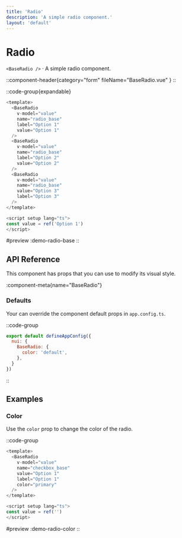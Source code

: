```yaml
---
title: 'Radio'
description: 'A simple radio component.'
layout: 'default'
---
```


# Radio

`<BaseRadio />` · A simple radio component.

::component-header{category="form" fileName="BaseRadio.vue" }
::

::code-group{expandable}

```js [DemoRadioBase.vue]
<template>
  <BaseRadio
    v-model="value"
    name="radio_base"
    label="Option 1"
    value="Option 1"
  />
  <BaseRadio
    v-model="value"
    name="radio_base"
    label="Option 2"
    value="Option 2"
  />
  <BaseRadio
    v-model="value"
    name="radio_base"
    value="Option 3"
    label="Option 3"
  />
</template>

<script setup lang="ts">
const value = ref('Option 1')
</script>
```

#preview
:demo-radio-base
::

## API Reference

This component has props that you can use to modify its visual style.

:component-meta{name="BaseRadio"}

### Defaults

Your can override the component default props in `app.config.ts`.

::code-group

```js [app.config.ts]
export default defineAppConfig({
  nui: {
    BaseRadio: {
      color: 'default',
    },
  }
})
```
::

## Examples

### Color

Use the `color` prop to change the color of the radio.

::code-group

```js [DemoCheckboxColor.vue]
<template>
  <BaseRadio
    v-model="value"
    name="checkbox_base"
    value="Option 1"
    label="Option 1"
    color="primary"
  />
</template>

<script setup lang="ts">
const value = ref('')
</script>
```

#preview
:demo-radio-color
::